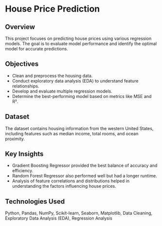 # House Price Prediction

## Overview
This project focuses on predicting house prices using various regression models. The goal is to evaluate model performance and identify the optimal model for accurate predictions.

## Objectives
- Clean and preprocess the housing data.
- Conduct exploratory data analysis (EDA) to understand feature relationships.
- Develop and evaluate multiple regression models.
- Determine the best-performing model based on metrics like MSE and R².

## Dataset
The dataset contains housing information from the western United States, including features such as median income, total rooms, and ocean proximity.

## Key Insights
- Gradient Boosting Regressor provided the best balance of accuracy and efficiency.
- Random Forest Regressor also performed well but had a longer runtime.
- Analysis of feature correlations and distributions helped in understanding the factors influencing house prices.

## Technologies Used
Python, Pandas, NumPy, Scikit-learn, Seaborn, Matplotlib, Data Cleaning, Exploratory Data Analysis (EDA), Regression Analysis

